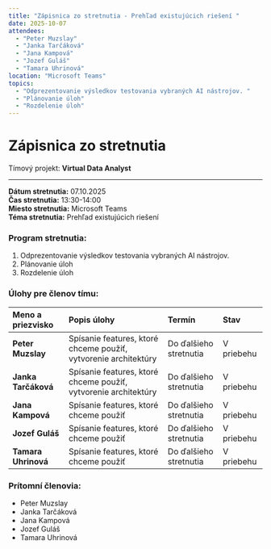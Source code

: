 ```yaml
---
title: "Zápisnica zo stretnutia - Prehľad existujúcich riešení "
date: 2025-10-07
attendees:
  - "Peter Muzslay"
  - "Janka Tarčáková"
  - "Jana Kampová"
  - "Jozef Guláš"
  - "Tamara Uhrinová"
location: "Microsoft Teams"
topics:
  - "Odprezentovanie výsledkov testovania vybraných AI nástrojov. "
  - "Plánovanie úloh"
  - "Rozdelenie úloh"
---
```


# Zápisnica zo stretnutia

Tímový projekt: **Virtual Data Analyst**

---

**Dátum stretnutia:** 07.10.2025  
**Čas stretnutia:** 13:30-14:00  
**Miesto stretnutia:** Microsoft Teams  
**Téma stretnutia:** Prehľad existujúcich riešení 

### Program stretnutia:

1.  Odprezentovanie výsledkov testovania vybraných AI nástrojov. 
2.  Plánovanie úloh
3.  Rozdelenie úloh

### Úlohy pre členov tímu:

| Meno a priezvisko   | Popis úlohy                                      | Termín                 | Stav       |
| :------------------ | :----------------------------------------------- | :--------------------- | :--------- |
| **Peter Muzslay**   | Spísanie features, ktoré chceme použiť, vytvorenie architektúry | Do ďalšieho stretnutia | V priebehu |
| **Janka Tarčáková** | Spísanie features, ktoré chceme použiť, vytvorenie architektúry | Do ďalšieho stretnutia | V priebehu |
| **Jana Kampová**    | Spísanie features, ktoré chceme použiť | Do ďalšieho stretnutia | V priebehu |
| **Jozef Guláš**     | Spísanie features, ktoré chceme použiť | Do ďalšieho stretnutia | V priebehu |
| **Tamara Uhrinová** | Spísanie features, ktoré chceme použiť | Do ďalšieho stretnutia | V priebehu |

### Prítomní členovia:

- Peter Muzslay
- Janka Tarčáková
- Jana Kampová
- Jozef Guláš
- Tamara Uhrinová
